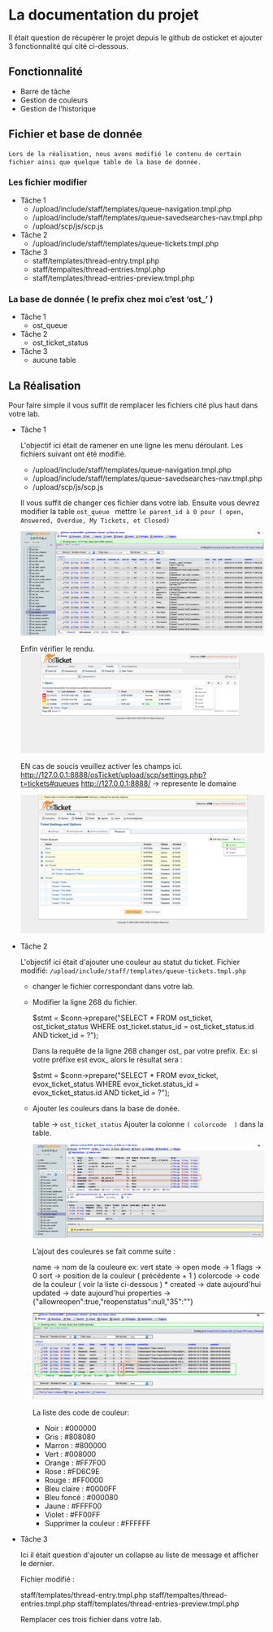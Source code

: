 
# La documentation du projet
Il était question de récupérer le projet depuis le github de osticket et ajouter 3 fonctionnalité qui cité ci-dessous.
## Fonctionnalité
* Barre de tâche
* Gestion de couleurs 
* Gestion de l’historique
## Fichier et base de donnée

	Lors de la réalisation, nous avons modifié le contenu de certain fichier ainsi que quelque table de la base de donnée.
### Les fichier modifier
* Tâche 1
   * /upload/include/staff/templates/queue-navigation.tmpl.php
   * /upload/include/staff/templates/queue-savedsearches-nav.tmpl.php
   * /upload/scp/js/scp.js
* Tâche 2
   * /upload/include/staff/templates/queue-tickets.tmpl.php
* Tâche 3
   	* staff/templates/thread-entry.tmpl.php
   	* staff/tempaltes/thread-entries.tmpl.php
   	* staff/templates/thread-entries-preview.tmpl.php

### La base de donnée ( le prefix chez moi c’est ‘ost_’ )
* Tâche 1
  	* ost_queue
* Tâche 2
   	* ost_ticket_status
* Tâche 3
   	* aucune table


## La Réalisation
Pour faire simple il vous suffit de remplacer les fichiers cité plus haut dans votre lab. 
* Tâche 1 

	L'objectif ici était de ramener en une ligne les menu déroulant.
	Les fichiers suivant ont été modifié.
	
	* /upload/include/staff/templates/queue-navigation.tmpl.php
	* /upload/include/staff/templates/queue-savedsearches-nav.tmpl.php
	* /upload/scp/js/scp.js
	
	Il vous suffit de changer ces fichier dans votre lab.
	Ensuite vous devrez modifier la table `ost_queue `
	mettre `le parent_id à 0 pour ( open, Answered, Overdue, My Tickets, et Closed)`

	![alt text](https://github.com/Soro08/osTicket/blob/master/dbstatus.png?raw=true) 

	Enfin vérifier le rendu.
	![alt text](https://github.com/Soro08/osTicket/blob/master/Colorresult.png?raw=true) 

	EN cas de soucis veuillez activer les champs ici. http://127.0.0.1:8888/osTicket/upload/scp/settings.php?t=tickets#queues
	http://127.0.0.1:8888/ -> represente le domaine

	![alt text](https://github.com/Soro08/osTicket/blob/master/imgstatus.png?raw=true) 
	
* Tâche 2

	L'objectif ici était d'ajouter une couleur au statut du ticket.
	Fichier modifié: `/upload/include/staff/templates/queue-tickets.tmpl.php`

	* changer le fichier correspondant dans votre lab.
	
	* Modifier la ligne 268 du fichier.
	
		$stmt = $conn->prepare("SELECT * FROM ost_ticket, ost_ticket_status WHERE ost_ticket.status_id = ost_ticket_status.id AND ticket_id = ?");
		
		Dans la requête de la ligne 268 changer ost_ par votre prefix.
		Ex: si votre préfixe est evox_ alors le résultat sera :
		
		$stmt = $conn->prepare("SELECT * FROM evox_ticket, evox_ticket_status WHERE evox_ticket.status_id = evox_ticket_status.id AND ticket_id = ?");
		
	* Ajouter les couleurs dans la base de donée.
	
		table -> `ost_ticket_status`
		Ajouter la colonne `( colorcode  )` dans la table.
		
		![alt text](https://github.com/Soro08/osTicket/blob/master/colorcolone.png?raw=true) 
		
		L’ajout des couleures se fait comme suite :
		
		name -> nom de la couleure ex: vert
	    state -> open
	    mode  -> 1
	    flags -> 0
	    sort -> position de la couleur ( précédente + 1 )
	    colorcode -> code de la couleur ( voir la liste ci-dessous ) *
	    created -> date aujourd'hui
	    updated -> date aujourd'hui
	    properties -> {"allowreopen":true,"reopenstatus":null,"35":""}
	    
	    ![alt text](https://github.com/Soro08/osTicket/blob/master/imgcolor.png?raw=true) 
		
		La liste des code de couleur:
		
		- Noir                  : #000000
		- Gris                  : #808080
		- Marron                : #800000
		- Vert                  : #008000
		- Orange                : #FF7F00
		- Rose                  : #FD6C9E
		- Rouge                 : #FF0000
		- Bleu claire           : #0000FF
		- Bleu foncé            : #000080
		- Jaune                 : #FFFF00
		- Violet                : #FF00FF
		- Supprimer la couleur  : #FFFFFF
		
	
* Tâche 3
	
	Ici il était question d'ajouter un collapse au liste de message et afficher le dernier.

	Fichier modifié :
	
	staff/templates/thread-entry.tmpl.php
	staff/tempaltes/thread-entries.tmpl.php
	staff/templates/thread-entries-preview.tmpl.php
	
	Remplacer ces trois fichier dans votre lab.







